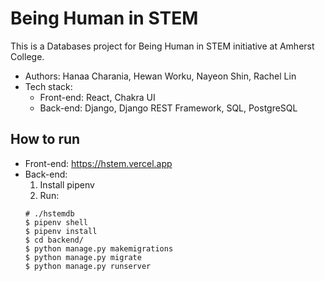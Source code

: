 # Being Human in STEM

This is a Databases project for Being Human in STEM initiative at Amherst College.

* Authors: Hanaa Charania, Hewan Worku, Nayeon Shin, Rachel Lin
* Tech stack:
  - Front-end: React, Chakra UI
  - Back-end: Django, Django REST Framework, SQL, PostgreSQL

## How to run
- Front-end: https://hstem.vercel.app
- Back-end:
  1. Install pipenv
  2. Run:
    ```
    # ./hstemdb
    $ pipenv shell
    $ pipenv install
    $ cd backend/
    $ python manage.py makemigrations
    $ python manage.py migrate
    $ python manage.py runserver
    ```
